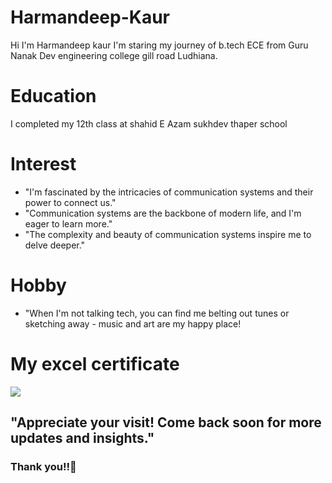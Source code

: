 # Harmandeep-Kaur
Hi I'm Harmandeep kaur 
I'm staring my journey of b.tech ECE from Guru Nanak Dev engineering college gill road Ludhiana.
# Education 
I completed my 12th class at shahid E Azam sukhdev thaper school 
# Interest
- "I'm fascinated by the intricacies of communication systems and their power to connect us."
- "Communication systems are the backbone of modern life, and I'm eager to learn more."
- "The complexity and beauty of communication systems inspire me to delve deeper."
# Hobby 
- "When I'm not talking tech, you can find me belting out tunes or sketching away - music and art are my happy place!
# My excel certificate 
![](https://drive.google.com/file/d/11Jo1seuwtS9dSVJid0weLN_E1kfcfWoW/view?usp=drivesdk)
## "Appreciate your visit! Come back soon for more updates and insights."
### Thank you!!🙏
